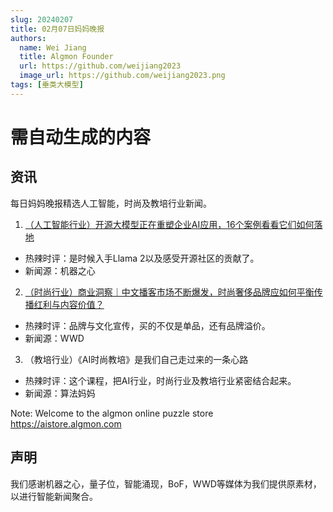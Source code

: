 ```yaml
---
slug: 20240207
title: 02月07日妈妈晚报
authors:
  name: Wei Jiang
  title: Algmon Founder
  url: https://github.com/weijiang2023
  image_url: https://github.com/weijiang2023.png
tags: [垂类大模型]
---
```


# 需自动生成的内容
## 资讯
每日妈妈晚报精选人工智能，时尚及教培行业新闻。

1. [（人工智能行业）开源大模型正在重塑企业AI应用，16个案例看看它们如何落地](https://mp.weixin.qq.com/s/wceYRvXLkdtLXmqKdmz2sA)
* 热辣时评：是时候入手Llama 2以及感受开源社区的贡献了。
* 新闻源：机器之心

2. [（时尚行业）商业洞察｜中文播客市场不断爆发，时尚奢侈品牌应如何平衡传播红利与内容价值？](https://mp.weixin.qq.com/s/efIdq541n52Ty6rS3h21Yw)
* 热辣时评：品牌与文化宣传，买的不仅是单品，还有品牌溢价。
* 新闻源：WWD

3. （教培行业）《AI时尚教培》是我们自己走过来的一条心路
* 热辣时评：这个课程，把AI行业，时尚行业及教培行业紧密结合起来。
* 新闻源：算法妈妈

Note: Welcome to the algmon online puzzle store https://aistore.algmon.com

## 声明

我们感谢机器之心，量子位，智能涌现，BoF，WWD等媒体为我们提供原素材，以进行智能新闻聚合。